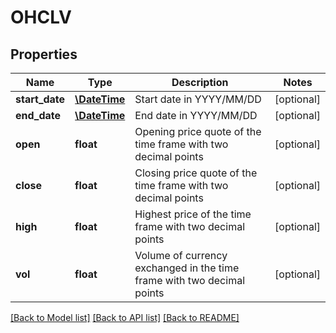 # OHCLV

## Properties
Name | Type | Description | Notes
------------ | ------------- | ------------- | -------------
**start_date** | [**\DateTime**](\DateTime.md) | Start date in YYYY/MM/DD | [optional] 
**end_date** | [**\DateTime**](\DateTime.md) | End date in YYYY/MM/DD | [optional] 
**open** | **float** | Opening price quote of the time frame with two decimal points | [optional] 
**close** | **float** | Closing price quote of the time frame with two decimal points | [optional] 
**high** | **float** | Highest price of the time frame with two decimal points | [optional] 
**vol** | **float** | Volume of currency exchanged in the time frame with two decimal points | [optional] 

[[Back to Model list]](../../README.md#documentation-for-models) [[Back to API list]](../../README.md#documentation-for-api-endpoints) [[Back to README]](../../README.md)

